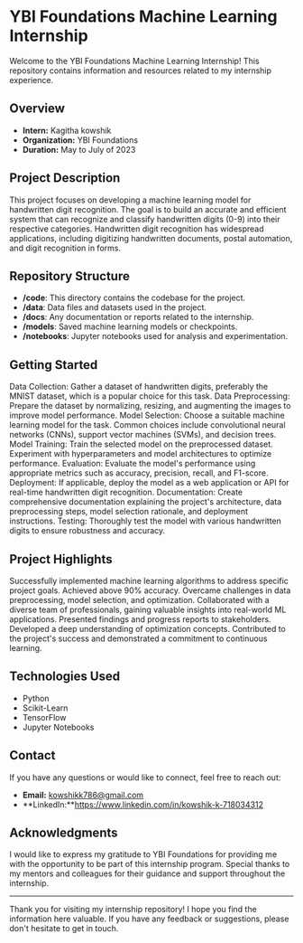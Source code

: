 # YBI Foundations Machine Learning Internship
Welcome to the YBI Foundations Machine Learning Internship! This repository contains information and resources related to my internship experience.
## Overview
- **Intern:** Kagitha kowshik
- **Organization:** YBI Foundations
- **Duration:** May to July of 2023

## Project Description
This project focuses on developing a machine learning model for handwritten digit recognition. The goal is to build an accurate and efficient system that can recognize and classify handwritten digits (0-9) into their respective categories. Handwritten digit recognition has widespread applications, including digitizing handwritten documents, postal automation, and digit recognition in forms.

## Repository Structure
- **/code**: This directory contains the codebase for the project.
- **/data**: Data files and datasets used in the project.
- **/docs**: Any documentation or reports related to the internship.
- **/models**: Saved machine learning models or checkpoints.
- **/notebooks**: Jupyter notebooks used for analysis and experimentation.

## Getting Started
Data Collection: Gather a dataset of handwritten digits, preferably the MNIST dataset, which is a popular choice for this task.
Data Preprocessing: Prepare the dataset by normalizing, resizing, and augmenting the images to improve model performance.
Model Selection: Choose a suitable machine learning model for the task. Common choices include convolutional neural networks (CNNs), support vector machines (SVMs), and decision trees.
Model Training: Train the selected model on the preprocessed dataset. Experiment with hyperparameters and model architectures to optimize performance.
Evaluation: Evaluate the model's performance using appropriate metrics such as accuracy, precision, recall, and F1-score.
Deployment: If applicable, deploy the model as a web application or API for real-time handwritten digit recognition.
Documentation: Create comprehensive documentation explaining the project's architecture, data preprocessing steps, model selection rationale, and deployment instructions.
Testing: Thoroughly test the model with various handwritten digits to ensure robustness and accuracy.
## Project Highlights
Successfully implemented machine learning algorithms to address specific project goals.
Achieved above 90% accuracy.
Overcame challenges in data preprocessing, model selection, and optimization.
Collaborated with a diverse team of professionals, gaining valuable insights into real-world ML applications.
Presented findings and progress reports to stakeholders.
Developed a deep understanding of optimization concepts.
Contributed to the project's success and demonstrated a commitment to continuous learning.

## Technologies Used

- Python
- Scikit-Learn
- TensorFlow
- Jupyter Notebooks

## Contact

If you have any questions or would like to connect, feel free to reach out:

- **Email:** kowshikk786@gmail.com
- **LinkedIn:**https://www.linkedin.com/in/kowshik-k-718034312

## Acknowledgments

I would like to express my gratitude to YBI Foundations for providing me with the opportunity to be part of this internship program. Special thanks to my mentors and colleagues for their guidance and support throughout the internship.

---

Thank you for visiting my internship repository! I hope you find the information here valuable. If you have any feedback or suggestions, please don't hesitate to get in touch.

